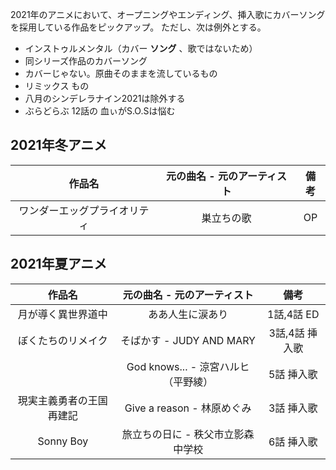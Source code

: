 2021年のアニメにおいて、オープニングやエンディング、挿入歌にカバーソングを採用している作品をピックアップ。
ただし、次は例外とする。

- インストゥルメンタル（カバー **ソング** 、歌ではないため）
- 同シリーズ作品のカバーソング
- カバーじゃない。原曲そのままを流しているもの
- リミックス もの
- 八月のシンデレラナイン2021は除外する
- ぶらどらぶ 12話の 血ぃがS.O.Sは悩む


## 2021年冬アニメ

|作品名|元の曲名 - 元のアーティスト|備考|
|:-:|:-:|:-:|
|ワンダーエッグプライオリティ|巣立ちの歌|OP|

## 2021年夏アニメ

|作品名|元の曲名 - 元のアーティスト|備考|
|:-:|:-:|:-:|
|月が導く異世界道中|ああ人生に涙あり|1話,4話 ED|
|ぼくたちのリメイク|そばかす - JUDY AND MARY|3話,4話 挿入歌|
||God knows... - 涼宮ハルヒ（平野綾）|5話 挿入歌|
|現実主義勇者の王国再建記|Give a reason - 林原めぐみ|3話 挿入歌|
|Sonny Boy|旅立ちの日に - 秩父市立影森中学校|6話 挿入歌|
